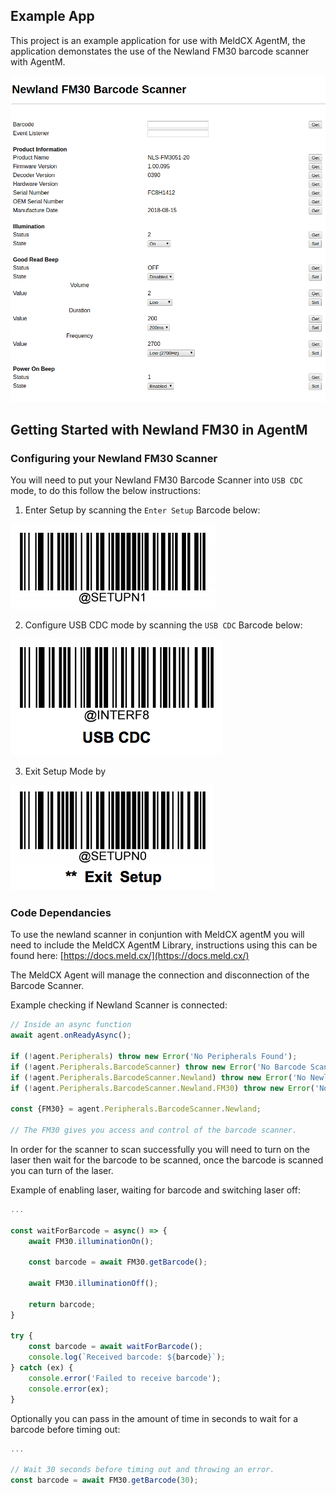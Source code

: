 ## Example App

This project is an example application for use with MeldCX AgentM, the application demonstates the use of the Newland FM30 barcode scanner with AgentM.

![Screenshot](https://raw.githubusercontent.com/MeldCX/peripheral-newland-fm30-example-app/master/screen_shot.png)

## Getting Started with Newland FM30 in AgentM

### Configuring your Newland FM30 Scanner

You will need to put your Newland FM30 Barcode Scanner into `USB CDC` mode, to do this follow the below instructions:

1. Enter Setup by scanning the `Enter Setup` Barcode below:

![Enter Setup](https://raw.githubusercontent.com/MeldCX/peripheral-newland-fm30-example-app/master/barcode_enter_setup.png)

2. Configure USB CDC mode by scanning the `USB CDC` Barcode below:

![USB CDC Mode](https://raw.githubusercontent.com/MeldCX/peripheral-newland-fm30-example-app/master/barcode_usb_cdc.png)

3. Exit Setup Mode by

![Exit Setup](https://raw.githubusercontent.com/MeldCX/peripheral-newland-fm30-example-app/master/barcode_exit_setup.png)

### Code Dependancies
To use the newland scanner in conjuntion with MeldCX agentM you will need to include the MeldCX AgentM Library, instructions using this can be found here: [https://docs.meld.cx/](https://docs.meld.cx/)

The MeldCX Agent will manage the connection and disconnection of the Barcode Scanner.

Example checking if Newland Scanner is connected:

```javascript
// Inside an async function
await agent.onReadyAsync();

if (!agent.Peripherals) throw new Error('No Peripherals Found');
if (!agent.Peripherals.BarcodeScanner) throw new Error('No Barcode Scanner Found');
if (!agent.Peripherals.BarcodeScanner.Newland) throw new Error('No Newland Scanners found');
if (!agent.Peripherals.BarcodeScanner.Newland.FM30) throw new Error('No Newland FM30 Scanner found');

const {FM30} = agent.Peripherals.BarcodeScanner.Newland;

// The FM30 gives you access and control of the barcode scanner.
```

In order for the scanner to scan successfully you will need to turn on the laser then wait for the barcode to be scanned, once the barcode is scanned you can turn of the laser.

Example of enabling laser, waiting for barcode and switching laser off:

```javascript
...

const waitForBarcode = async() => {
    await FM30.illuminationOn();

    const barcode = await FM30.getBarcode();

    await FM30.illuminationOff();

    return barcode;
}

try {
    const barcode = await waitForBarcode();
    console.log(`Received barcode: ${barcode}`);
} catch (ex) {
    console.error('Failed to receive barcode');
    console.error(ex);
}
```

Optionally you can pass in the amount of time in seconds to wait for a barcode before timing out:

```javascript
...

// Wait 30 seconds before timing out and throwing an error.
const barcode = await FM30.getBarcode(30);

```

